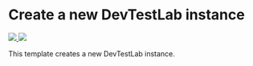 # Create a new DevTestLab instance

<a href="https://portal.azure.com/#create/Microsoft.Template/uri/https%3A%2F%2Fraw.githubusercontent.com%2Fazure%2Fazure-quickstart-templates%2Fmaster%2F101-devtestlab-create-lab%2Fazuredeploy.json" target="_blank">
    <img src="http://azuredeploy.net/deploybutton.png"/>
</a>

<a href="http://armviz.io/#/?load=https://raw.githubusercontent.com/azure/azure-quickstart-templates/master/101-devtestlab-create-lab/azuredeploy.json" target="_blank">
  <img src="http://armviz.io/visualizebutton.png"/>
</a>


This template creates a new DevTestLab instance.
